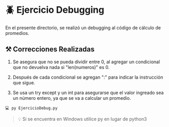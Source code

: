 # 🪲 Ejercicio Debugging

En el presente directorio, se realizó un debugging al código de cálculo de promedios.

## ⚒️ Correcciones Realizadas

1) Se asegura que no se pueda dividir entre 0, al agregar un condicional que no devuelva nada si "len(numeros)" es 0. 

2) Después de cada condicional se agregan ":" para indicar la instrucción que sigue.

3) Se usa un try except y un  int para asegurarse que el valor ingreado sea un número entero, ya que se va a calcular un promedio.

```
💻 py EjercicioDebug.py
```

> 💡
> Si se encuentra en Windows utilice py en lugar de python3
